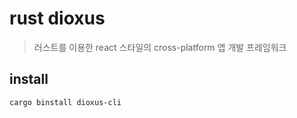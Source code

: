 # rust dioxus

> 러스트를 이용한 react 스타일의 cross-platform 앱 개발 프레임워크

## install

```sh
cargo binstall dioxus-cli
```
